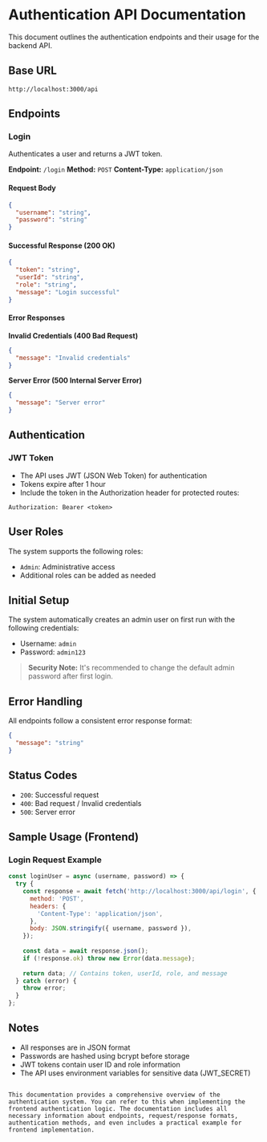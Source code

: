 # Authentication API Documentation

This document outlines the authentication endpoints and their usage for the backend API.

## Base URL
```
http://localhost:3000/api
```

## Endpoints

### Login
Authenticates a user and returns a JWT token.

**Endpoint:** `/login`
**Method:** `POST`
**Content-Type:** `application/json`

#### Request Body
```json
{
  "username": "string",
  "password": "string"
}
```

#### Successful Response (200 OK)
```json
{
  "token": "string",
  "userId": "string",
  "role": "string",
  "message": "Login successful"
}
```

#### Error Responses

**Invalid Credentials (400 Bad Request)**
```json
{
  "message": "Invalid credentials"
}
```

**Server Error (500 Internal Server Error)**
```json
{
  "message": "Server error"
}
```

## Authentication

### JWT Token
- The API uses JWT (JSON Web Token) for authentication
- Tokens expire after 1 hour
- Include the token in the Authorization header for protected routes:
```
Authorization: Bearer <token>
```

## User Roles
The system supports the following roles:
- `Admin`: Administrative access
- Additional roles can be added as needed

## Initial Setup
The system automatically creates an admin user on first run with the following credentials:
- Username: `admin`
- Password: `admin123`

> **Security Note:** It's recommended to change the default admin password after first login.

## Error Handling
All endpoints follow a consistent error response format:
```json
{
  "message": "string"
}
```

## Status Codes
- `200`: Successful request
- `400`: Bad request / Invalid credentials
- `500`: Server error

## Sample Usage (Frontend)

### Login Request Example
```javascript
const loginUser = async (username, password) => {
  try {
    const response = await fetch('http://localhost:3000/api/login', {
      method: 'POST',
      headers: {
        'Content-Type': 'application/json',
      },
      body: JSON.stringify({ username, password }),
    });
    
    const data = await response.json();
    if (!response.ok) throw new Error(data.message);
    
    return data; // Contains token, userId, role, and message
  } catch (error) {
    throw error;
  }
};
```

## Notes
- All responses are in JSON format
- Passwords are hashed using bcrypt before storage
- JWT tokens contain user ID and role information
- The API uses environment variables for sensitive data (JWT_SECRET)
```

This documentation provides a comprehensive overview of the authentication system. You can refer to this when implementing the frontend authentication logic. The documentation includes all necessary information about endpoints, request/response formats, authentication methods, and even includes a practical example for frontend implementation.

